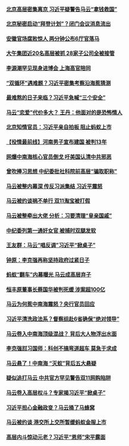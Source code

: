 #### [北京高层密集离京 习近平疑警告马云“拿钱救国”](../pages/prog1138/a102988037.md) 
#### [北京秘密启动“拜登计划”？闭门会议消息流出](../pages/prog1138/a102987943.md) 
#### [安徽官场腐败惊人 两分钟公布6厅官落马](../pages/prog1138/a102987465.md) 
#### [大午集团近20名高层被抓 28家子公司全被接管](../pages/prog1138/a102986903.md) 
#### [李源潮罕见现身进博会 上海高官陪同](../pages/prog1138/a102986896.md) 
#### [“双循环”遇难题？习近平密集考察沿海惹猜测](../pages/prog1138/a102986863.md) 
#### [最难熬的日子来临？习近平急喊“三个安全”](../pages/prog1138/a102985866.md) 
#### [马云“恋爱”代价多大？ 王丹：他面对的是恐怖情人](../pages/prog1138/a102985752.md) 
#### [北京知情官员：习近平亲自拍板 阻止蚂蚁上市](../pages/prog1138/a102985740.md) 
#### [【役情最前线】河南男子宣布建国 被判13年](../pages/prog1138/a102985686.md) 
#### [网爆中南海核心官员倒戈 吁美国认清中共邪恶](../pages/prog1138/a102985166.md) 
#### [曾吹捧习思想 中纪委批社科院前高层“骗取职称”](../pages/prog1138/a102984899.md) 
#### [马云被整内幕深 传反习派集结 习近平震怒](../pages/prog1138/a102984157.md) 
#### [马云被约谈祸不单行 双11淘宝被打假](../pages/prog1138/a102984097.md) 
#### [马云被整牵出大佬 分析：习要清理“皇亲国戚”](../pages/prog1138/a102982439.md) 
#### [中纪委列第一通奸女官 被捕时双腿发软](../pages/prog1138/a102982648.md) 
#### [王友群：马云“唱反调”习近平“掀桌子”](../pages/prog1138/a102982228.md) 
#### [钟原：李克强再称坚持政府过紧日子](../pages/prog1138/a102981664.md) 
#### [蚂蚁“翻车”内幕曝光 马云成高层弃子](../pages/prog1138/a102981267.md) 
#### [恒丰原董事长蔡国华被判死缓 涉案超100亿](../pages/prog1138/a102981261.md) 
#### [马云为何惹中南海震怒？央行官员回应](../pages/prog1138/a102981231.md) 
#### [习近平清洗政法系？督察组赴6省确保“绝对领导”](../pages/prog1138/a102980439.md) 
#### [马云卷入中南海顶级混战？ 背后大人物浮出水面](../pages/prog1138/a102979693.md) 
#### [李克强怼习国师：科创不搞弯道超车 莫急于求成](../pages/prog1138/a102979482.md) 
#### [马云悬了！中南海 “灭蚁”背后五大悬疑](../pages/prog1138/a102979481.md) 
#### [疑似追打马云 中共官方罕见警告双11网购陷阱](../pages/prog1138/a102979197.md) 
#### [马云卷入高层权斗？专家揭习近平“掀桌子”](../pages/prog1138/a102978817.md) 
#### [习近平担心金融政变？马云捅了马蜂窝](../pages/prog1138/a102978615.md) 
#### [马云被约谈 港交所上交所暂缓蚂蚁金服上市](../pages/prog1138/a102978131.md) 
#### [高层内斗惊动元老？习近平“恩师”宋平露面](../pages/prog1138/a102977840.md) 

